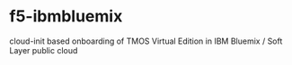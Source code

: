 # f5-ibmbluemix
cloud-init based onboarding of TMOS Virtual Edition in IBM Bluemix / Soft Layer public cloud

